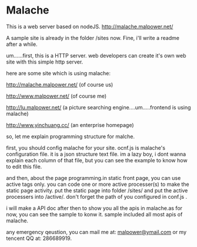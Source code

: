Malache
=======

This is a web server based on nodeJS.
http://malache.malpower.net/




A sample site is already in the folder /sites now.
Fine, i'll write a readme after a while.


um......first, this is a HTTP server.
web developers can create it's own web site with this simple http server.


here are some site which is using malache:



http://malache.malpower.net/        (of course us)

http://www.malpower.net/            (of course me)

http://lu.malpower.net/             (a picture searching engine....um.....frontend is using malache)


http://www.yinchuang.cc/            (an enterprise homepage)




so, let me explain programming structure for malche.



first, you should config malache for your site.
ocnf.js is malache's configuration file. it is a json structure text file. im a lazy boy, i dont wanna explain each column of that file, but you can see the example to know how to edit this file.



and then, about the page programming.in static front page, you can use active tags only. you can code one or more active processer(s) to make the static page activity.
put the static page into folder /sites/ and put the active processers into /active/. don't forget the path of you configured in conf.js .




i will make a API doc after then to show you all the apis in malache.as for now, you can see the sample to konw it.
sample included all most apis of malache.



any emergency qeustion, you can mail me at: malpower@ymail.com or my tencent QQ at: 286689919.













